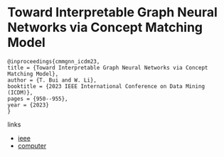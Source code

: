 # Toward Interpretable Graph Neural Networks via Concept Matching Model

```
@inproceedings{cmmgnn_icdm23,
title = {Toward Interpretable Graph Neural Networks via Concept Matching Model},
author = {T. Bui and W. Li},
booktitle = {2023 IEEE International Conference on Data Mining (ICDM)},
pages = {950--955},
year = {2023}
}
```

links
- [ieee](https://doi.org/10.1109/ICDM58522.2023.00106)
- [computer](https://doi.ieeecomputersociety.org/10.1109/ICDM58522.2023.00106)
